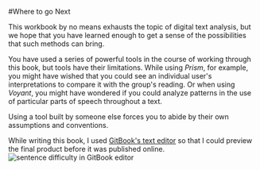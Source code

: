 #Where to go Next

This workbook by no means exhausts the topic of digital text analysis, but we hope that you have learned enough to get a sense of the possibilities that such methods can bring.

You have used a series of powerful tools in the course of working through this book, but tools have their limitations. While using *Prism*, for example, you might have wished that you could see an individual user's interpretations to compare it with the group's reading. Or when using *Voyant*, you might have wondered if you could analyze patterns in the use of particular parts of speech throughout a text. 

Using a tool built by someone else forces you to abide by their own assumptions and conventions. 

While writing this book, I used [GitBook's text editor](https://www.gitbook.com/editor/osx) so that I could preview the final product before it was published online.![sentence difficulty in GitBook editor](/images/sentence_difficulty.png)
